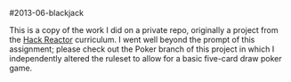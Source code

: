 #2013-06-blackjack

This is a copy of the work I did on a private repo, originally a project from
the [Hack Reactor](http://hackreactor.com) curriculum. I went well beyond the prompt of this assignment; please check out the Poker branch of this project in which I independently altered the ruleset to allow for a basic five-card draw poker game.
